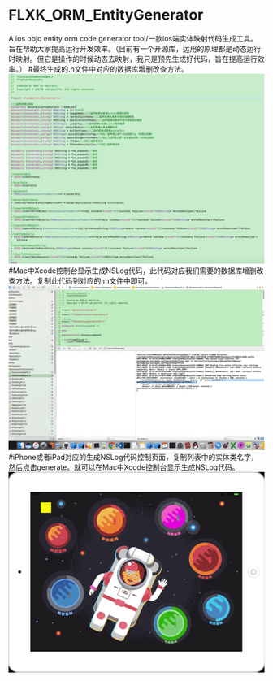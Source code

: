# FLXK_ORM_EntityGenerator
A ios objc entity orm code generator tool/一款ios端实体映射代码生成工具。旨在帮助大家提高运行开发效率。（目前有一个开源库，运用的原理都是动态运行时映射。但它是操作的时候动态去映射，我只是预先生成好代码，旨在提高运行效率。）
#最终生成的.h文件中对应的数据库增删改查方法。  
![iPhone或者iPad对应的生成NSLog代码控制页面](https://github.com/FuLingTaiHexiaoke/FLXK_ORM_EntityGenerator/blob/master/FLXK_ORM_EntityGenerator/Resource/FLXK_ORM_EntityGenerator_static.png)  
#Mac中Xcode控制台显示生成NSLog代码，此代码对应我们需要的数据库增删改查方法。复制此代码到对应的.m文件中即可。      
![Mac中Xcode控制台显示生成NSLog代码](https://github.com/FuLingTaiHexiaoke/FLXK_ORM_EntityGenerator/blob/master/FLXK_ORM_EntityGenerator/Resource/FLXK_ORM_EntityGenerator1.gif)  
#iPhone或者iPad对应的生成NSLog代码控制页面，复制列表中的实体类名字，然后点击generate。就可以在Mac中Xcode控制台显示生成NSLog代码。    
![iPhone或者iPad对应的生成NSLog代码控制页面](https://github.com/FuLingTaiHexiaoke/FLXK_ORM_EntityGenerator/blob/master/FLXK_ORM_EntityGenerator/Resource/FLXK_ORM_EntityGenerator2.gif)  
